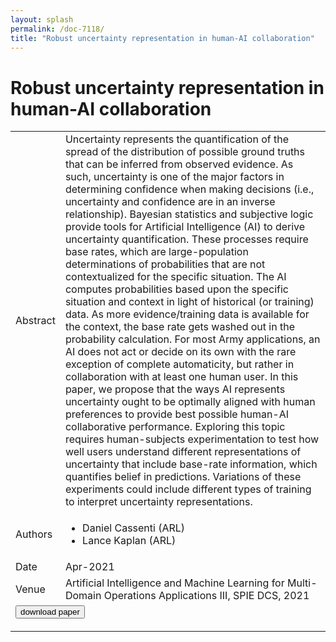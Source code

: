 ```yaml
---
layout: splash
permalink: /doc-7118/
title: "Robust uncertainty representation in human-AI collaboration"
---
```


# Robust uncertainty representation in human-AI collaboration

<table>
    <tbody>
    <tr>
        <td>Abstract</td>
        <td>Uncertainty represents the quantification of the spread of the distribution of possible ground truths that can be inferred from observed evidence. As such, uncertainty is one of the major factors in determining confidence when making decisions (i.e., uncertainty and confidence are in an inverse relationship). Bayesian statistics and subjective logic provide tools for Artificial Intelligence (AI) to derive uncertainty quantification. These processes require base rates, which are large-population determinations of probabilities that are not contextualized for the specific situation. The AI computes probabilities based upon the specific situation and context in light of historical (or training) data. As more evidence/training data is available for the context, the base rate gets washed out in the probability calculation. For most Army applications, an AI does not act or decide on its own with the rare exception of complete automaticity, but rather in collaboration with at least one human user. In this paper, we propose that the ways AI represents uncertainty ought to be optimally aligned with human preferences to provide best possible human-AI collaborative performance. Exploring this topic requires human-subjects experimentation to test how well users understand different representations of uncertainty that include base-rate information, which quantifies belief in predictions. Variations of these experiments could include different types of training to interpret uncertainty representations.</td>
    </tr>
    <tr>
        <td>Authors</td>
        <td>
            <ul>
                <li>Daniel Cassenti (ARL)</li>
                <li>Lance Kaplan (ARL)</li>
            </ul>
        </td>
    </tr>
    <tr>
        <td>Date</td>
        <td>Apr-2021</td>
    </tr>
    <tr>
        <td>Venue</td>
        <td>Artificial Intelligence and Machine Learning for Multi-Domain Operations Applications III, SPIE DCS, 2021</td>
    </tr>
    <tr>
        <td colspan="2">
            <form method="get" action="https://www.spiedigitallibrary.org/conference-proceedings-of-spie/11746/1174613/Robust-uncertainty-representation-in-human-AI-collaboration/10.1117/12.2584818.short">
                <button type="submit">download paper</button>
            </form>
        </td>
    </tr>
    </tbody>
</table>
